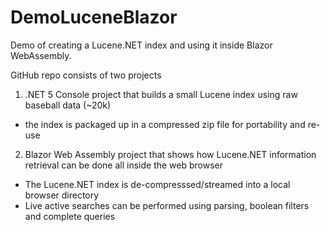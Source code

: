 # DemoLuceneBlazor
Demo of creating a Lucene.NET index and using it inside Blazor WebAssembly.

GitHub repo consists of two projects  
1) .NET 5 Console project that builds a small Lucene index using raw baseball data (~20k)
- the index is packaged up in a compressed zip file for portability and re-use
2) Blazor Web Assembly project that shows how Lucene.NET information retrieval can be done all inside the web browser
- The Lucene.NET index is de-compresssed/streamed into a local browser directory
- Live active searches can be performed using parsing, boolean filters and complete queries
